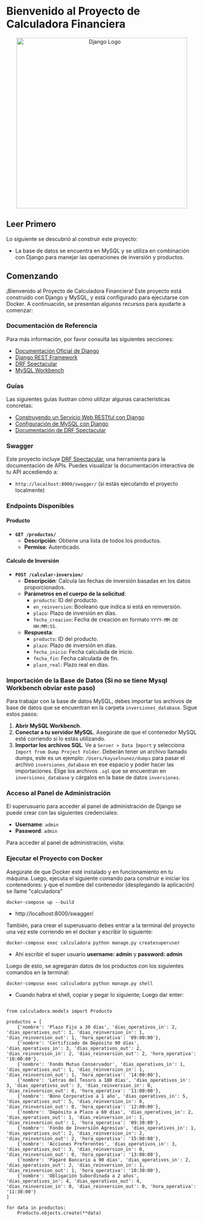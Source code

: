 # Bienvenido al Proyecto de Calculadora Financiera

<p align="center">
    <img alt="Django Logo" title="Django Logo" src="https://upload.wikimedia.org/wikipedia/commons/7/75/Django_logo.svg" width="450">
</p>

## Leer Primero

Lo siguiente se descubrió al construir este proyecto:

- La base de datos se encuentra en MySQL y se utiliza en combinación con Django para manejar las operaciones de inversión y productos.

## Comenzando

¡Bienvenido al Proyecto de Calculadora Financiera! Este proyecto está construido con Django y MySQL, y está configurado para ejecutarse con Docker. A continuación, se presentan algunos recursos para ayudarte a comenzar:

### Documentación de Referencia

Para más información, por favor consulta las siguientes secciones:

- [Documentación Oficial de Django](https://docs.djangoproject.com/en/5.1/)
- [Django REST Framework](https://www.django-rest-framework.org/)
- [DRF Spectacular](https://drf-spectacular.readthedocs.io/en/latest/)
- [MySQL Workbench](https://www.mysql.com/products/workbench/)

### Guías

Las siguientes guías ilustran cómo utilizar algunas características concretas:

- [Construyendo un Servicio Web RESTful con Django](https://www.django-rest-framework.org/tutorial/quickstart/)
- [Configuración de MySQL con Django](https://docs.djangoproject.com/en/5.1/ref/databases/#mysql)
- [Documentación de DRF Spectacular](https://drf-spectacular.readthedocs.io/en/latest/usage.html)

### Swagger

Este proyecto incluye [DRF Spectacular](https://drf-spectacular.readthedocs.io/en/latest/), una herramienta para la documentación de APIs. Puedes visualizar la documentación interactiva de tu API accediendo a:

- `http://localhost:8000/swagger/` (si estás ejecutando el proyecto localmente)

### Endpoints Disponibles

#### Producto

- **`GET /productos/`**
  - **Descripción**: Obtiene una lista de todos los productos.
  - **Permiso**: Autenticado.

#### Calculo de Inversión

- **`POST /calcular-inversion/`**
  - **Descripción**: Calcula las fechas de inversión basadas en los datos proporcionados.
  - **Parámetros en el cuerpo de la solicitud**:
    - `producto`: ID del producto.
    - `en_reinversion`: Booleano que indica si está en reinversión.
    - `plazo`: Plazo de inversión en días.
    - `fecha_creacion`: Fecha de creación en formato `YYYY-MM-DD HH:MM:SS`.
  - **Respuesta**:
    - `producto`: ID del producto.
    - `plazo`: Plazo de inversión en días.
    - `fecha_inicio`: Fecha calculada de inicio.
    - `fecha_fin`: Fecha calculada de fin.
    - `plazo_real`: Plazo real en días.

### Importación de la Base de Datos (Si no se tiene Mysql Workbench obviar este paso)

Para trabajar con la base de datos MySQL, debes importar los archivos de base de datos que se encuentran en la carpeta `inversiones_database`. Sigue estos pasos:

1. **Abrir MySQL Workbench**.
2. **Conectar a tu servidor MySQL**. Asegúrate de que el contenedor MySQL esté corriendo si lo estás utilizando.
3. **Importar los archivos SQL**. Ve a `Server > Data Import` y selecciona `Import from Dump Project Folder`. Deberán tener un archivo llamado dumps, este es un ejemplo: `/Users/kayselnunez/dumps` para pasar el archivo `inversiones_database` en ese espacio y poder hacer las importaciones. Elige los archivos `.sql` que se encuentran en `inversiones_database` y cárgalos en la base de datos `inversiones`.

### Acceso al Panel de Administración

El superusuario para acceder al panel de administración de Django se puede crear con las siguientes credenciales:

- **Username**: `admin`
- **Password**: `admin`

Para acceder al panel de administración, visita:


### Ejecutar el Proyecto con Docker

Asegúrate de que Docker esté instalado y en funcionamiento en tu máquina. Luego, ejecuta el siguiente comando para construir e iniciar los contenedores:
y que el nombre del contenedor (desplegando la aplicación) se llame "calculadora"

```docker-compose up --build```

- http://localhost:8000/swagger/

También, para crear el superusuario debes entrar a la terminal del proyecto una vez este corriendo en el docker y escribir lo siguiente:

```docker-compose exec calculadora python manage.py createsuperuser```
- Ahí escribir el super usuario **username: admin** y **password: admin**

Luego de esto, se agregaran datos de los productos con los siguientes comandos en la terminal:

```docker-compose exec calculadora python manage.py shell```

- Cuando habra el shell, copiar y pegar lo siguiente; Luego dar enter:

```

from calculadora.models import Producto

productos = [
    {'nombre': 'Plazo Fijo a 30 días', 'dias_operativos_in': 2, 'dias_operativos_out': 1, 'dias_reinversion_in': 1, 'dias_reinversion_out': 1, 'hora_operativa': '09:00:00'},
    {'nombre': 'Certificado de Depósito 90 días', 'dias_operativos_in': 3, 'dias_operativos_out': 2, 'dias_reinversion_in': 2, 'dias_reinversion_out': 2, 'hora_operativa': '10:00:00'},
    {'nombre': 'Fondo Mutuo Conservador', 'dias_operativos_in': 1, 'dias_operativos_out': 1, 'dias_reinversion_in': 1, 'dias_reinversion_out': 1, 'hora_operativa': '14:00:00'},
    {'nombre': 'Letras del Tesoro a 180 días', 'dias_operativos_in': 3, 'dias_operativos_out': 3, 'dias_reinversion_in': 0, 'dias_reinversion_out': 0, 'hora_operativa': '11:00:00'},
    {'nombre': 'Bono Corporativo a 1 año', 'dias_operativos_in': 5, 'dias_operativos_out': 5, 'dias_reinversion_in': 0, 'dias_reinversion_out': 0, 'hora_operativa': '12:00:00'},
    {'nombre': 'Depósito a Plazo a 60 días', 'dias_operativos_in': 2, 'dias_operativos_out': 1, 'dias_reinversion_in': 1, 'dias_reinversion_out': 1, 'hora_operativa': '09:30:00'},
    {'nombre': 'Fondo de Inversión Agresivo', 'dias_operativos_in': 1, 'dias_operativos_out': 2, 'dias_reinversion_in': 2, 'dias_reinversion_out': 2, 'hora_operativa': '15:00:00'},
    {'nombre': 'Acciones Preferentes', 'dias_operativos_in': 3, 'dias_operativos_out': 3, 'dias_reinversion_in': 0, 'dias_reinversion_out': 0, 'hora_operativa': '13:00:00'},
    {'nombre': 'Pagaré Bancario a 90 días', 'dias_operativos_in': 2, 'dias_operativos_out': 2, 'dias_reinversion_in': 1, 'dias_reinversion_out': 1, 'hora_operativa': '10:30:00'},
    {'nombre': 'Obligación Subordinada a 2 años', 'dias_operativos_in': 4, 'dias_operativos_out': 4, 'dias_reinversion_in': 0, 'dias_reinversion_out': 0, 'hora_operativa': '11:30:00'}
]

for data in productos:
    Producto.objects.create(**data)

